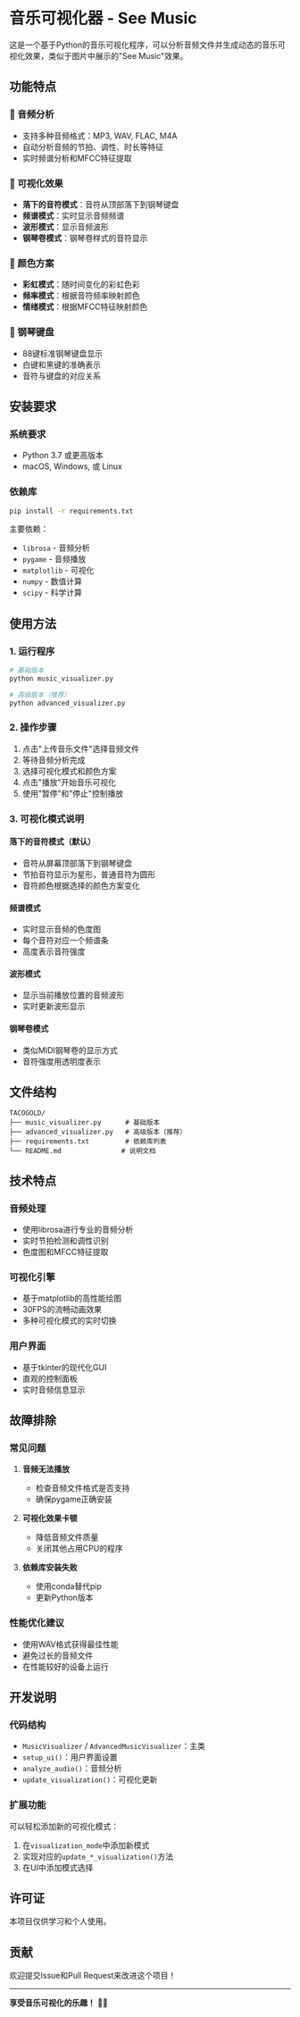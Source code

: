# 音乐可视化器 - See Music

这是一个基于Python的音乐可视化程序，可以分析音频文件并生成动态的音乐可视化效果，类似于图片中展示的"See Music"效果。

## 功能特点

### 🎵 音频分析
- 支持多种音频格式：MP3, WAV, FLAC, M4A
- 自动分析音频的节拍、调性、时长等特征
- 实时频谱分析和MFCC特征提取

### 🎨 可视化效果
- **落下的音符模式**：音符从顶部落下到钢琴键盘
- **频谱模式**：实时显示音频频谱
- **波形模式**：显示音频波形
- **钢琴卷模式**：钢琴卷样式的音符显示

### 🎨 颜色方案
- **彩虹模式**：随时间变化的彩虹色彩
- **频率模式**：根据音符频率映射颜色
- **情绪模式**：根据MFCC特征映射颜色

### 🎹 钢琴键盘
- 88键标准钢琴键盘显示
- 白键和黑键的准确表示
- 音符与键盘的对应关系

## 安装要求

### 系统要求
- Python 3.7 或更高版本
- macOS, Windows, 或 Linux

### 依赖库
```bash
pip install -r requirements.txt
```

主要依赖：
- `librosa` - 音频分析
- `pygame` - 音频播放
- `matplotlib` - 可视化
- `numpy` - 数值计算
- `scipy` - 科学计算

## 使用方法

### 1. 运行程序
```bash
# 基础版本
python music_visualizer.py

# 高级版本（推荐）
python advanced_visualizer.py
```

### 2. 操作步骤
1. 点击"上传音乐文件"选择音频文件
2. 等待音频分析完成
3. 选择可视化模式和颜色方案
4. 点击"播放"开始音乐可视化
5. 使用"暂停"和"停止"控制播放

### 3. 可视化模式说明

#### 落下的音符模式（默认）
- 音符从屏幕顶部落下到钢琴键盘
- 节拍音符显示为星形，普通音符为圆形
- 音符颜色根据选择的颜色方案变化

#### 频谱模式
- 实时显示音频的色度图
- 每个音符对应一个频谱条
- 高度表示音符强度

#### 波形模式
- 显示当前播放位置的音频波形
- 实时更新波形显示

#### 钢琴卷模式
- 类似MIDI钢琴卷的显示方式
- 音符强度用透明度表示

## 文件结构

```
TACOGOLD/
├── music_visualizer.py      # 基础版本
├── advanced_visualizer.py   # 高级版本（推荐）
├── requirements.txt         # 依赖库列表
└── README.md               # 说明文档
```

## 技术特点

### 音频处理
- 使用librosa进行专业的音频分析
- 实时节拍检测和调性识别
- 色度图和MFCC特征提取

### 可视化引擎
- 基于matplotlib的高性能绘图
- 30FPS的流畅动画效果
- 多种可视化模式的实时切换

### 用户界面
- 基于tkinter的现代化GUI
- 直观的控制面板
- 实时音频信息显示

## 故障排除

### 常见问题

1. **音频无法播放**
   - 检查音频文件格式是否支持
   - 确保pygame正确安装

2. **可视化效果卡顿**
   - 降低音频文件质量
   - 关闭其他占用CPU的程序

3. **依赖库安装失败**
   - 使用conda替代pip
   - 更新Python版本

### 性能优化建议
- 使用WAV格式获得最佳性能
- 避免过长的音频文件
- 在性能较好的设备上运行

## 开发说明

### 代码结构
- `MusicVisualizer` / `AdvancedMusicVisualizer`：主类
- `setup_ui()`：用户界面设置
- `analyze_audio()`：音频分析
- `update_visualization()`：可视化更新

### 扩展功能
可以轻松添加新的可视化模式：
1. 在`visualization_mode`中添加新模式
2. 实现对应的`update_*_visualization()`方法
3. 在UI中添加模式选择

## 许可证

本项目仅供学习和个人使用。

## 贡献

欢迎提交Issue和Pull Request来改进这个项目！

---

**享受音乐可视化的乐趣！** 🎵✨
